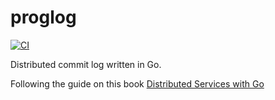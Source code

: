 # proglog

[![CI](https://github.com/tkhoa2711/proglog/actions/workflows/ci.yml/badge.svg)](https://github.com/tkhoa2711/proglog/actions/workflows/ci.yml)

Distributed commit log written in Go.

Following the guide on this book [Distributed Services with Go](https://pragprog.com/titles/tjgo/distributed-services-with-go/)
